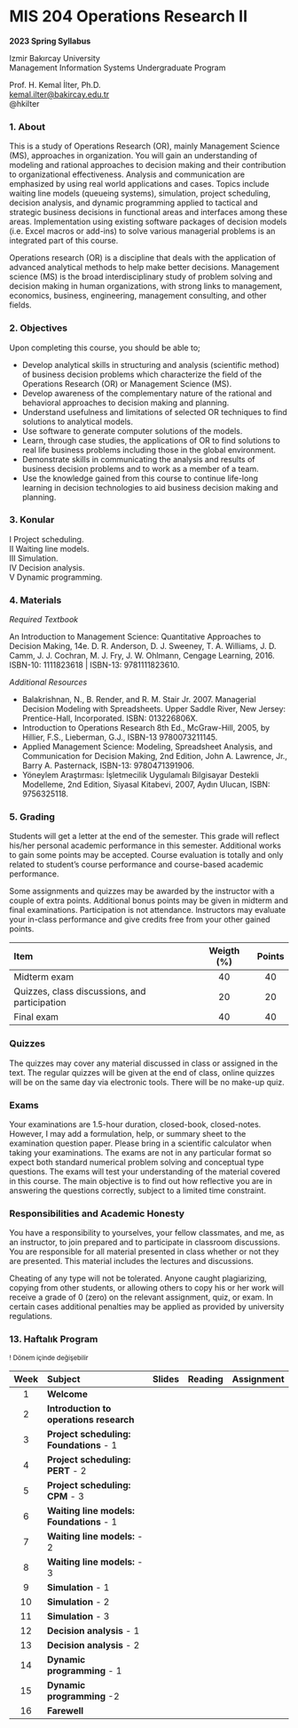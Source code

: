 # MIS 204 Operations Research II
**2023 Spring Syllabus**  

Izmir Bakırcay University  
Management Information Systems Undergraduate Program  

Prof. H. Kemal İlter, Ph.D.  
kemal.ilter@bakircay.edu.tr  
@hkilter

### 1. About
This is a study of Operations Research (OR), mainly Management Science (MS), approaches in organization. You will gain an understanding of modeling and rational approaches to decision making and their contribution to organizational effectiveness. Analysis and communication are emphasized by using real world applications and cases. Topics include waiting line models (queueing systems), simulation, project scheduling, decision analysis, and dynamic programming applied to tactical and strategic business decisions in functional areas and interfaces among these areas. Implementation using existing software packages of decision models (i.e. Excel macros or add-ins) to solve various managerial problems is an integrated part of this course.

Operations research (OR) is a discipline that deals with the application of advanced analytical methods to help make better decisions. Management science (MS) is the broad interdisciplinary study of problem solving and decision making in human organizations, with strong links to management, economics, business, engineering, management consulting, and other fields.

### 2. Objectives
Upon completing this course, you should be able to;

- Develop analytical skills in structuring and analysis (scientific method) of business decision problems which characterize the field of the Operations Research (OR) or Management Science (MS).
- Develop awareness of the complementary nature of the rational and behavioral approaches to decision making and planning.
- Understand usefulness and limitations of selected OR techniques to find solutions to analytical models.
- Use software to generate computer solutions of the models.
- Learn, through case studies, the applications of OR to find solutions to real life business problems including those in the global environment.
- Demonstrate skills in communicating the analysis and results of business decision problems and to work as a member of a team.
- Use the knowledge gained from this course to continue life-long learning in decision technologies to aid business decision making and planning.

### 3. Konular
I	Project scheduling.  
II 	Waiting line models.  
III	Simulation.  
IV	Decision analysis.  
V	Dynamic programming.

### 4. Materials

*Required Textbook*

An Introduction to Management Science: Quantitative Approaches to Decision Making, 14e. D. R. Anderson, D. J. Sweeney, T. A. Williams, J. D. Camm, J. J. Cochran, M. J. Fry, J. W. Ohlmann, Cengage Learning, 2016. ISBN-10: 1111823618 | ISBN-13: 9781111823610.

*Additional Resources*

- Balakrishnan, N., B. Render, and R. M. Stair Jr. 2007. Managerial Decision Modeling with Spreadsheets. Upper Saddle River, New Jersey: Prentice-Hall, Incorporated. ISBN: 013226806X.
- Introduction to Operations Research 8th Ed., McGraw-Hill, 2005, by Hillier, F.S., Lieberman, G.J., ISBN-13 9780073211145.
- Applied Management Science: Modeling, Spreadsheet Analysis, and Communication for Decision Making, 2nd Edition, John A. Lawrence, Jr., Barry A. Pasternack, ISBN-13: 9780471391906.
- Yöneylem Araştırması: İşletmecilik Uygulamalı Bilgisayar Destekli Modelleme, 2nd Edition, Siyasal Kitabevi, 2007, Aydın Ulucan, ISBN: 9756325118.

### 5. Grading
Students will get a letter at the end of the semester. This grade will reflect his/her personal academic performance in this semester. Additional works to gain some points may be accepted. Course evaluation is totally and only related to student’s course performance and course-based academic performance.

Some assignments and quizzes may be awarded by the instructor with a couple of extra points. Additional bonus points may be given in midterm and final examinations. Participation is not attendance. Instructors may evaluate your in-class performance and give credits free from your other gained points.

| Item | Weigth (%) | Points |
| :--------- | :-----: | :--: |
| Midterm exam	| 40	| 40 |
| Quizzes, class discussions, and participation | 20 | 20 |
| Final exam	| 40	| 40 |

### Quizzes

The quizzes may cover any material discussed in class or assigned in the text. The regular quizzes will be given at the end of class, online quizzes will be on the same day via electronic tools. There will be no make-up quiz.

### Exams
Your examinations are 1.5-hour duration, closed-book, closed-notes. However, I may add a formulation, help, or summary sheet to the examination question paper. Please bring in a scientific calculator when taking your examinations.
The exams are not in any particular format so expect both standard numerical problem solving and conceptual type questions. The exams will test your understanding of the material covered in this course. The main objective is to find out how reflective you are in answering the questions correctly, subject to a limited time constraint.

### Responsibilities and Academic Honesty

You have a responsibility to yourselves, your fellow classmates, and me, as an instructor, to join prepared and to participate in classroom discussions. You are responsible for all material presented in class whether or not they are presented. This material includes the lectures and discussions.

Cheating of any type will not be tolerated. Anyone caught plagiarizing, copying from other students, or allowing others to copy his or her work will receive a grade of 0 (zero) on the relevant assignment, quiz, or exam. In certain cases additional penalties may be applied as provided by university regulations.

### 13. Haftalık Program
<sup>! Dönem içinde değişebilir</sup>

| Week | Subject  | Slides | Reading | Assignment |
| :---: | :---- | :---- | :---- | :--- |
| 1	| **Welcome** |
| 2	| **Introduction to operations research** <br> |
| 3	| **Project scheduling: Foundations** - 1 <br> |
| 4	| **Project scheduling: PERT** - 2 <br> |
| 5	| **Project scheduling: CPM** - 3 <br> |
| 6	| **Waiting line models: Foundations** - 1 <br> |
| 7	| **Waiting line models:** - 2 <br> |
| 8	| **Waiting line models:** - 3 |
| 9 | **Simulation** - 1 <br> |
| 10 | **Simulation** - 2 |
| 11 | **Simulation** - 3 <br> |
| 12 | **Decision analysis** - 1 |
| 13 | **Decision analysis** - 2 |
| 14 | **Dynamic programming** - 1 |
| 15 | **Dynamic programming** -2 |
| 16 | **Farewell** |

[^1]: [Simülasyon, İlter, H. K. 2022.](IZV-502-SIM/blob/main/kaynaklar/simulasyon-preprint.pdf)
